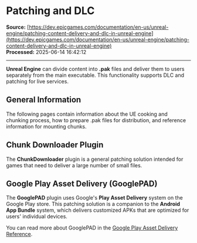 # Patching and DLC

**Source:** [https://dev.epicgames.com/documentation/en-us/unreal-engine/patching-content-delivery-and-dlc-in-unreal-engine](https://dev.epicgames.com/documentation/en-us/unreal-engine/patching-content-delivery-and-dlc-in-unreal-engine)  
**Processed:** 2025-06-14 16:42:12

---

**Unreal Engine** can divide content into **.pak** files and deliver them to users separately from the main executable. This functionality supports DLC and patching for live services.

## General Information

The following pages contain information about the UE cooking and chunking process, how to prepare .pak files for distribution, and reference information for mounting chunks.

## Chunk Downloader Plugin

The **ChunkDownloader** plugin is a general patching solution intended for games that need to deliver a large number of small files.

## Google Play Asset Delivery (GooglePAD)

The **GooglePAD** plugin uses Google's **Play Asset Delivery** system on the Google Play store. This patching solution is a companion to the **Android App Bundle** system, which delivers customized APKs that are optimized for users' individual devices.

You can read more about GooglePAD in the [Google Play Asset Delivery Reference](/documentation/en-us/unreal-engine/using-google-play-asset-delivery-in-unreal-engine).